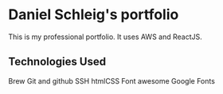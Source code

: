 # Daniel Schleig's portfolio

This is my professional portfolio.  It uses AWS and ReactJS.

## Technologies Used

Brew
Git and github
SSH
htmlCSS
Font awesome
Google Fonts
